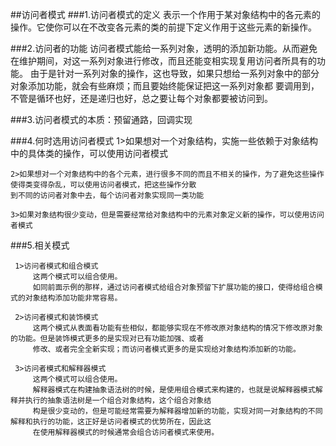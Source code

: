 ##访问者模式
###1.访问者模式的定义
    表示一个作用于某对象结构中的各元素的操作。它使你可以在不改变各元素的类的前提下定义作用于这些元素的新操作。
    
###2.访问者的功能
        访问者模式能给一系列对象，透明的添加新功能。从而避免在维护期间，对这一系列对象进行修改，而且还能变相实现复用访问者所具有的功能。
        由于是针对一系列对象的操作，这也导致，如果只想给一系列对象中的部分对象添加功能，就会有些麻烦；而且要始终能保证把这一系列对象都
    要调用到，不管是循环也好，还是递归也好，总之要让每个对象都要被访问到。
    
###3.访问者模式的本质：预留通路，回调实现

###4.何时选用访问者模式
    1>如果想对一个对象结构，实施一些依赖于对象结构中的具体类的操作，可以使用访问者模式
    
    2>如果想对一个对象结构中的各个元素，进行很多不同的而且不相关的操作，为了避免这些操作使得类变得杂乱，可以使用访问者模式，把这些操作分散
    到不同的访问者对象中去，每个访问者对象实现同一类功能
    
    3>如果对象结构很少变动，但是需要经常给对象结构中的元素对象定义新的操作，可以使用访问者模式
    
###5.相关模式
     
     1>访问者模式和组合模式
         这两个模式可以组合使用。
         如同前面示例的那样，通过访问者模式给组合对象预留下扩展功能的接口，使得给组合模式的对象结构添加功能非常容易。
     
     2>访问者模式和装饰模式
         这两个模式从表面看功能有些相似，都能够实现在不修改原对象结构的情况下修改原对象的功能。但是装饰模式更多的是实现对已有功能加强、或者
         修改、或者完全全新实现；而访问者模式更多的是实现给对象结构添加新的功能。
     
     3>访问者模式和解释器模式
         这两个模式可以组合使用。
         解释器模式在构建抽象语法树的时候，是使用组合模式来构建的，也就是说解释器模式解释并执行的抽象语法树是一个组合对象结构，这个组合对象结
         构是很少变动的，但是可能经常需要为解释器增加新的功能，实现对同一对象结构的不同解释和执行的功能，这正好是访问者模式的优势所在，因此这
         在使用解释器模式的时候通常会组合访问者模式来使用。
         
         